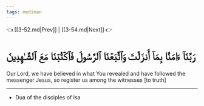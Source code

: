 ```yaml
---
tags: medinan
---
```


👈 [[3-52.md|Prev]] | [[3-54.md|Next]] 👉

# رَبَّنَآ ءَامَنَّا بِمَآ أَنزَلۡتَ وَٱتَّبَعۡنَا ٱلرَّسُولَ فَٱكۡتُبۡنَا مَعَ ٱلشَّـٰهِدِينَ

Our Lord, we have believed in what You revealed and have followed the messenger Jesus, so register us among the witnesses [to truth]

---
- Dua of the disciples of Isa
